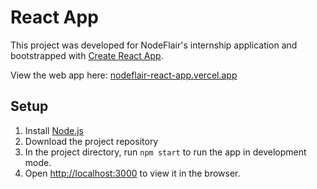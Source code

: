 # React App

This project was developed for NodeFlair's internship application and bootstrapped with [Create React App](https://github.com/facebook/create-react-app).


View the web app here: [nodeflair-react-app.vercel.app](https://nodeflair-react-app.vercel.app/)

## Setup

1. Install [Node.js](https://nodejs.org/en/)
2. Download the project repository
3. In the project directory, run `npm start` to run the app in development mode.
4. Open [http://localhost:3000](http://localhost:3000) to view it in the browser.
